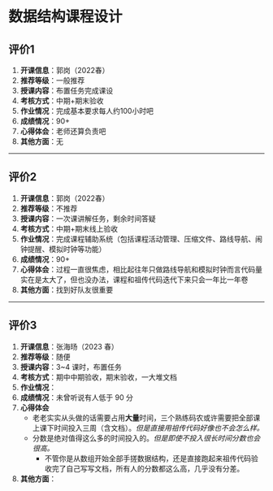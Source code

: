 # 数据结构课程设计

## 评价1

1. **开课信息**：郭岗（2022春）
2. **推荐等级**：一般推荐
3. **授课内容**：布置任务完成课设
4. **考核方式**：中期+期末验收
5. **作业情况**：完成基本要求每人约100小时吧
6. **成绩情况**：90+
7. **心得体会**：老师还算负责吧
8. **其他方面**：无

---

## 评价2

1. **开课信息**：郭岗（2022春）
2. **推荐等级**：不推荐
3. **授课内容**：一次课讲解任务，剩余时间答疑
4. **考核方式**：中期+期末线上验收
5. **作业情况**：完成课程辅助系统（包括课程活动管理、压缩文件、路线导航、闹钟提醒、模拟时钟等功能）
6. **成绩情况**：90+
7. **心得体会**：过程一直很焦虑，相比起往年只做路线导航和模拟时钟而言代码量实在是太大了，但也没办法，课程和祖传代码迭代下来只会一年比一年卷
8. **其他方面**：找到好队友很重要

---

## 评价3

1. **开课信息**：张海旸（2023 春）
2. **推荐等级**：随便
3. **授课内容**：3\~4 课时，布置任务
4. **考核方式**：期中中期验收，期末验收，一大堆文档
5. **作业情况**：
6. **成绩情况**：未曾听说有人低于 90 分
7. **心得体会**
   - 老老实实从头做的话需要占用**大量**时间，三个熟练码农或许需要把全部课上课下时间投入三周（含文档）。*但是直接用祖传代码好像也不会怎么样。*
   - 分数是绝对值得这么多的时间投入的。*但是即使不投入很长时间分数也会很高。*
      - 不管你是从数组开始全部手搓数据结构，还是直接跑起来祖传代码验收完了自己写写文档，所有人的分数都这么高，几乎没有分差。
8. **其他方面**：
